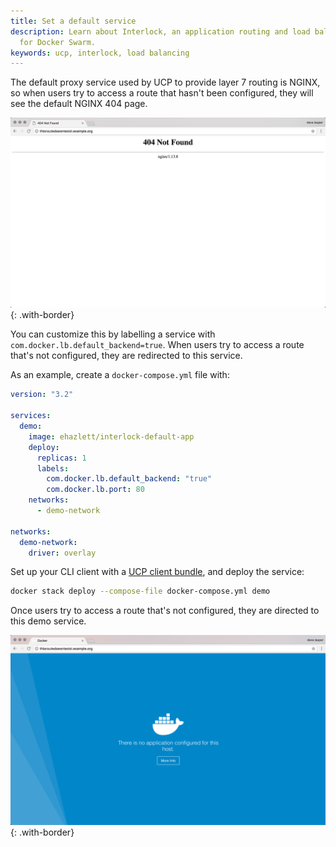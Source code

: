 ```yaml
---
title: Set a default service
description: Learn about Interlock, an application routing and load balancing system
  for Docker Swarm.
keywords: ucp, interlock, load balancing
---
```


The default proxy service used by UCP to provide layer 7 routing is NGINX,
so when users try to access a route that hasn't been configured, they will
see the default NGINX 404 page.

![Default NGINX page](../../images/interlock-default-service-1.png){: .with-border}

You can customize this by labelling a service with
`com.docker.lb.default_backend=true`. When users try to access a route that's
not configured, they are redirected to this service.

As an example, create a `docker-compose.yml` file with:

```yaml
version: "3.2"

services:
  demo:
    image: ehazlett/interlock-default-app
    deploy:
      replicas: 1
      labels:
        com.docker.lb.default_backend: "true"
        com.docker.lb.port: 80
    networks:
      - demo-network

networks:
  demo-network:
    driver: overlay
```

Set up your CLI client with a [UCP client bundle](../../user-access/cli.md),
and deploy the service:

```bash
docker stack deploy --compose-file docker-compose.yml demo
```

Once users try to access a route that's not configured, they are directed
to this demo service.

![Custom default page](../../images/interlock-default-service-2.png){: .with-border}

